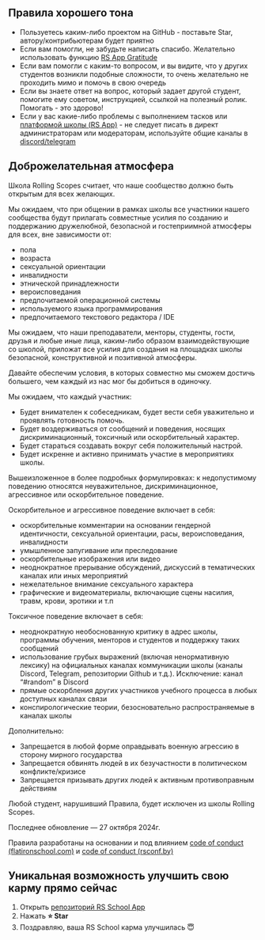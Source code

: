﻿## Правила хорошего тона

- Пользуетесь каким-либо проектом на GitHub - поставьте Star, автору/контрибьютерам будет приятно
- Если вам помогли, не забудьте написать спасибо. Желательно использовать функцию [RS App Gratitude](https://app.rs.school/gratitude)
- Если вам помогли с каким-то вопросом, и вы видите, что у других студентов возникли подобные сложности, то очень желательно не проходить мимо и помочь в свою очередь
- Если вы знаете ответ на вопрос, который задает другой студент, помогите ему советом, инструкцией, ссылкой на полезный ролик. Помогать - это здорово!
- Если у вас какие-либо проблемы с выполнением тасков или [платформой школы (RS App)](rs-app.md) - не следует писать в директ администраторам или модераторам, используйте общие каналы в [discord/telegram](rs-school-chats.md)

## Доброжелательная атмосфера

Школа Rolling Scopes считает, что наше сообщество должно быть открытым для всех желающих.

Мы ожидаем, что при общении в рамках школы все участники нашего сообщества будут прилагать совместные усилия по созданию и поддержанию дружелюбной, безопасной и гостеприимной атмосферы для всех, вне зависимости от:

- пола
- возраста
- сексуальной ориентации
- инвалидности
- этнической принадлежности
- вероисповедания
- предпочитаемой операционной системы
- используемого языка программирования
- предпочитаемого текстового редактора / IDE

Мы ожидаем, что наши преподаватели, менторы, студенты, гости, друзья и любые иные лица, каким-либо образом взаимодействующие со школой, приложат все усилия для создания на площадках школы безопасной, конструктивной и позитивной атмосферы.

Давайте обеспечим условия, в которых совместно мы сможем достичь большего, чем каждый из нас мог бы добиться в одиночку.

Мы ожидаем, что каждый участник:

- Будет внимателен к собеседникам, будет вести себя уважительно и проявлять готовность помочь.
- Будет воздерживаться от сообщений и поведения, носящих дискриминационный, токсичный или оскорбительный характер.
- Будет стараться создавать вокруг себя положительный настрой.
- Будет искренне и активно принимать участие в мероприятиях школы.

Вышеизложенное в более подробных формулировках: к недопустимому поведению относятся неуважительное, дискриминационное, агрессивное или оскорбительное поведение.

Оскорбительное и агрессивное поведение включает в себя:

- оскорбительные комментарии на основании гендерной идентичности, сексуальной ориентации, расы, вероисповедания, инвалидности
- умышленное запугивание или преследование
- оскорбительные изображения или видео
- неоднократное прерывание обсуждений, дискуссий в тематических каналах или иных мероприятий
- нежелательное внимание сексуального характера
- графические и видеоматериалы, включающие сцены насилия, травм, крови, эротики и т.п

Токсичное поведение включает в себя:

- неоднократную необоснованную критику в адрес школы, программы обучения, менторов и студентов и поддержку таких сообщений
- использование грубых выражений (включая ненормативную лексику) на официальных каналах коммуникации школы (каналы Discord, Telegram, репозитории Github и т.д.). Исключение: канал “#random” в Discord
- прямые оскорбления других участников учебного процесса в любых доступных каналах связи
- конспирологические теории, безосновательно распространяемые в каналах школы

Дополнительно:

- Запрещается в любой форме оправдывать военную агрессию в сторону мирного государства
- Запрещается обвинять людей в их безучастности в политическом конфликте/кризисе
- Запрещается призывать других людей к активным противоправным действиям

Любой студент, нарушивший Правила, будет исключен из школы Rolling Scopes.

Последнее обновление — 27 октября 2024г.

Правила разработаны на основании и под влиянием [code of conduct (flatironschool.com)](https://www.flatironschool.com/code-of-conduct/) и [code of conduct (rsconf.by)](https://rsconf.by/code-of-conduct.html)

## Уникальная возможность улучшить свою карму прямо сейчас

1. Открыть [репозиторий RS School App](https://github.com/rolling-scopes/rsschool-app)
2. Нажать **:star: Star**
3. Поздравляю, ваша RS School карма улучшилась :innocent:
